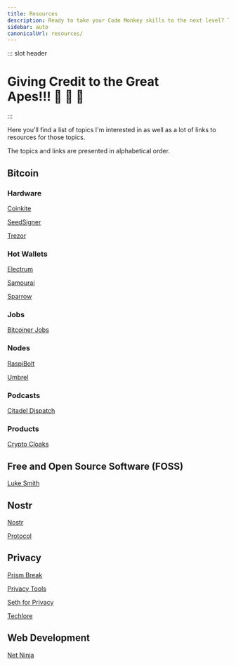 ```yaml
---
title: Resources
description: Ready to take your Code Monkey skills to the next level? Then check out these useful resources which include free and open source software recommendations! 💻🐒
sidebar: auto
canonicalUrl: resources/
---
```


::: slot header

# Giving Credit to the Great <div class="emoji-wrap">Apes!!! 🦍 🍌 🐒</div>

:::

Here you'll find a list of topics I'm interested in as well as a lot of links to resources for those topics.

The topics and links are presented in alphabetical order.

<div class="resource-card">

## Bitcoin

### Hardware

[Coinkite](https://coinkite.com/)

[SeedSigner](https://seedsigner.com/)

[Trezor](https://trezor.io/)

### Hot Wallets

[Electrum](https://electrum.org/#home)

[Samourai](https://samouraiwallet.com/)

[Sparrow](https://sparrowwallet.com/)

### Jobs

[Bitcoiner Jobs](https://bitcoinerjobs.com/)

### Nodes

[RaspiBolt](https://raspibolt.org/)

[Umbrel](https://umbrel.com/)

### Podcasts

[Citadel Dispatch](https://citadeldispatch.com/)

### Products

[Crypto Cloaks](https://www.cryptocloaks.com/)

</div>

<div class="resource-card">

## Free and Open Source Software (FOSS)

[Luke Smith](https://lukesmith.xyz/)

</div>

<div class="resource-card">

## Nostr

[Nostr](https://nostr.com/)

[Protocol](https://github.com/nostr-protocol)

</div>

<div class="resource-card">

## Privacy

[Prism Break](https://prism-break.org/en/)

[Privacy Tools](https://www.privacytools.io/private-browser)

[Seth for Privacy](https://sethforprivacy.com/)

[Techlore](https://techlore.tech/index)

</div>

<div class="resource-card">

## Web Development

[Net Ninja](https://netninja.dev/)

</div>

<style lang="stylus" scoped>
h1
  padding-bottom: 5rem

h2
  color: $accentColor
  margin: 1.875rem 0

.resource-card
  border: 0.125rem solid $darkBorderColor
  box-shadow: 0 0.5rem 1rem 0 $darkBorderColor
  transition: 0.2s
  border-radius: 1.875rem
  background-image: radial-gradient(circle at center center, $backgroundColorThree, $backgroundColor)

.resource-card:nth-child(n+2)
  margin-top: 3.5rem

.resource-card:hover
  box-shadow: 0.125rem 0.5rem 1rem 0.125rem $darkBoxShadowColor

@media (max-width: 54.6875rem)
  p
    text-align: center

@media (max-width: 26.3125rem)
  .resource-card
    padding: 0 1rem

@media (min-width: 26.375rem)
  .resource-card
    padding: 0 2rem
</style>
